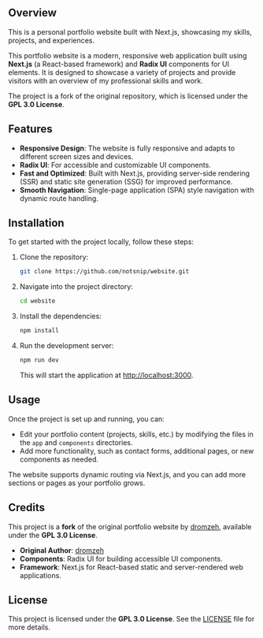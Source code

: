## Overview

This is a personal portfolio website built with Next.js, showcasing my skills, projects, and experiences.

This portfolio website is a modern, responsive web application built using **Next.js** (a React-based framework) and **Radix UI** components for UI elements. It is designed to showcase a variety of projects and provide visitors with an overview of my professional skills and work.

The project is a fork of the original repository, which is licensed under the **GPL 3.0 License**.

## Features

- **Responsive Design**: The website is fully responsive and adapts to different screen sizes and devices.
- **Radix UI**: For accessible and customizable UI components.
- **Fast and Optimized**: Built with Next.js, providing server-side rendering (SSR) and static site generation (SSG) for improved performance.
- **Smooth Navigation**: Single-page application (SPA) style navigation with dynamic route handling.

## Installation

To get started with the project locally, follow these steps:

1. Clone the repository:
   ```bash
   git clone https://github.com/notsnip/website.git
   ```

2. Navigate into the project directory:
   ```bash
   cd website
   ```

3. Install the dependencies:
   ```bash
   npm install
   ```

4. Run the development server:
   ```bash
   npm run dev
   ```

   This will start the application at [http://localhost:3000](http://localhost:3000).

## Usage

Once the project is set up and running, you can:

- Edit your portfolio content (projects, skills, etc.) by modifying the files in the `app` and `components` directories.
- Add more functionality, such as contact forms, additional pages, or new components as needed.

The website supports dynamic routing via Next.js, and you can add more sections or pages as your portfolio grows.

## Credits

This project is a **fork** of the original portfolio website by [dromzeh](https://github.com/dromzeh), available under the **GPL 3.0 License**.

- **Original Author**: [dromzeh](https://github.com/dromzeh)
- **Components**: Radix UI for building accessible UI components.
- **Framework**: Next.js for React-based static and server-rendered web applications.

## License

This project is licensed under the **GPL 3.0 License**. See the [LICENSE](./LICENSE) file for more details.

